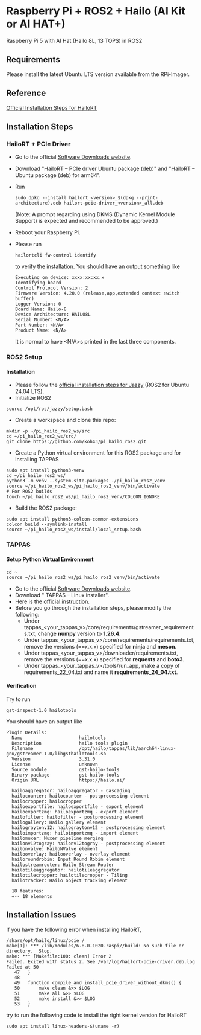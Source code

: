 # Raspberry Pi + ROS2 + Hailo (AI Kit or AI HAT+)
Raspberry Pi 5 with AI Hat (Hailo 8L, 13 TOPS) in ROS2

## Requirements
Please install the latest Ubuntu LTS version available from the RPi-Imager.

## Reference
[Official Installation Steps for HailoRT](https://hailo.ai/developer-zone/documentation/hailort-v4-20-0/?sp_referrer=install/install.html#ubuntu-installer-requirements)

## Installation Steps
### HailoRT + PCIe Driver
- Go to the official [Software Downloads website](https://hailo.ai/developer-zone/software-downloads/).
- Download "HailoRT – PCIe driver Ubuntu package (deb)" and "HailoRT – Ubuntu package (deb) for arm64".
- Run
  ```
  sudo dpkg --install hailort_<version>_$(dpkg --print-architecture).deb hailort-pcie-driver_<version>_all.deb
  ```
  (Note: A prompt regarding using DKMS (Dynamic Kernel Module Support) is expected and recommended to be approved.)

- Reboot your Raspberry Pi.
- Please run
  ```
  hailortcli fw-control identify
  ```
  to verify the installation. You should have an output something like
  ```
  Executing on device: xxxx:xx:xx.x
  Identifying board
  Control Protocol Version: 2
  Firmware Version: 4.20.0 (release,app,extended context switch buffer)
  Logger Version: 0
  Board Name: Hailo-8
  Device Architecture: HAILO8L
  Serial Number: <N/A>
  Part Number: <N/A>
  Product Name: <N/A>
  ```
  It is normal to have <N/A>s printed in the last three components.

### ROS2 Setup
#### Installation
- Please follow the [official installation steps for Jazzy](https://docs.ros.org/en/jazzy/Installation/Ubuntu-Install-Debs.html) (ROS2 for Ubuntu 24.04 LTS).
- Initialize ROS2
```
source /opt/ros/jazzy/setup.bash
```
- Create a workspace and clone this repo:
```
mkdir -p ~/pi_hailo_ros2_ws/src
cd ~/pi_hailo_ros2_ws/src/
git clone https://github.com/koh43/pi_hailo_ros2.git
```
- Create a Python virtual environment for this ROS2 package and for installing TAPPAS
```
sudo apt install python3-venv
cd ~/pi_hailo_ros2_ws/
python3 -m venv --system-site-packages ./pi_hailo_ros2_venv
source ~/pi_hailo_ros2_ws/pi_hailo_ros2_venv/bin/activate
# For ROS2 builds
touch ~/pi_hailo_ros2_ws/pi_hailo_ros2_venv/COLCON_IGNORE
```
- Build the ROS2 package:
```
sudo apt install python3-colcon-common-extensions
colcon build --symlink-install
source ~/pi_hailo_ros2_ws/install/local_setup.bash
```

### TAPPAS
#### Setup Python Virtual Environment
```
cd ~
source ~/pi_hailo_ros2_ws/pi_hailo_ros2_venv/bin/activate
```
- Go to the official [Software Downloads website](https://hailo.ai/developer-zone/software-downloads/).
- Download " TAPPAS – Linux installer".
- Here is the [official instruction](https://github.com/hailo-ai/tappas/blob/master/docs/installation/manual-install.rst).
- Before you go through the installation steps, please modify the following:
    - Under tappas_<your_tappas_v>/core/requirements/gstreamer_requirements.txt, change **numpy** version to **1.26.4**.
    - Under tappas_<your_tappas_v>/core/requirements/requirements.txt, remove the versions (==x.x.x) specified for **ninja** and **meson**.
    - Under tappas_<your_tappas_v>/downloader/requirements.txt, remove the versions (==x.x.x) specified for **requests** and **boto3**.
    - Under tappas_<your_tappas_v>/tools/run_app, make a copy of requirements_22_04.txt and name it **requirements_24_04.txt**.

#### Verification
Try to run
```
gst-inspect-1.0 hailotools
```
You should have an output like
```
Plugin Details:
  Name                     hailotools
  Description              hailo tools plugin
  Filename                 /opt/hailo/tappas/lib/aarch64-linux-gnu/gstreamer-1.0/libgsthailotools.so
  Version                  3.31.0
  License                  unknown
  Source module            gst-hailo-tools
  Binary package           gst-hailo-tools
  Origin URL               https://hailo.ai/

  hailoaggregator: hailoaggregator - Cascading
  hailocounter: hailocounter - postprocessing element
  hailocropper: hailocropper
  hailoexportfile: hailoexportfile - export element
  hailoexportzmq: hailoexportzmq - export element
  hailofilter: hailofilter - postprocessing element
  hailogallery: Hailo gallery element
  hailograytonv12: hailograytonv12 - postprocessing element
  hailoimportzmq: hailoimportzmq - import element
  hailomuxer: Muxer pipeline merging
  hailonv12togray: hailonv12togray - postprocessing element
  hailonvalve: HailoNValve element
  hailooverlay: hailooverlay - overlay element
  hailoroundrobin: Input Round Robin element
  hailostreamrouter: Hailo Stream Router
  hailotileaggregator: hailotileaggregator
  hailotilecropper: hailotilecropper - Tiling
  hailotracker: Hailo object tracking element

  18 features:
  +-- 18 elements
```

## Installation Issues
If you have the following error when installing HailoRT,
```
/share/opt/hailo/linux/pcie /
make[1]: *** /lib/modules/6.8.0-1020-raspi//build: No such file or directory.  Stop.
make: *** [Makefile:100: clean] Error 2
Failed. Exited with status 2. See /var/log/hailort-pcie-driver.deb.log
Failed at 50
   47	}
   48	
   49	function compile_and_install_pcie_driver_without_dkms() {
   50	    make clean &>> $LOG
   51	    make all &>> $LOG
   52	    make install &>> $LOG
   53	}
```
try to run the following code to install the right kernel version for HailoRT
```
sudo apt install linux-headers-$(uname -r)
```

